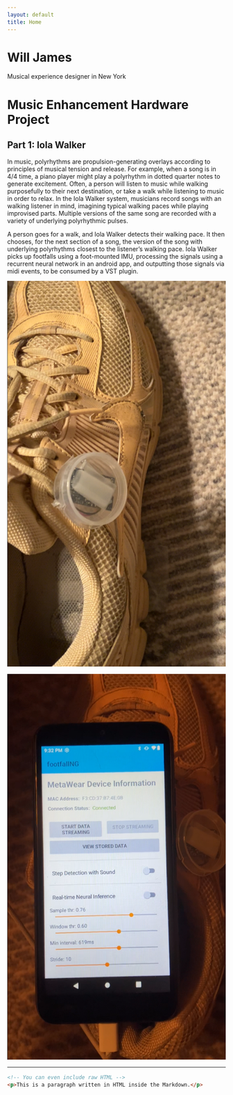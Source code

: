 ```yaml
---
layout: default
title: Home
---
```


# Will James

Musical experience designer in New York

# Music Enhancement Hardware Project

## Part 1: Iola Walker

In music, polyrhythms are propulsion-generating overlays according to principles of musical tension and release. For example, when a song is in 4/4 time, a piano player might play a polyrhythm in dotted quarter notes to generate excitement.
Often, a person will listen to music while walking purposefully to their next destination, or take a walk while listening to music in order to relax. In the Iola Walker system, musicians record songs with an walking listener in mind, imagining typical walking paces while playing improvised parts. Multiple versions of the same song are recorded with a variety of underlying polyrhythmic pulses.

A person goes for a walk, and Iola Walker detects their walking pace. It then chooses, for the next section of a song, the version of the song with underlying polyrhythms closest to the listener’s walking pace. Iola Walker picks up footfalls using a foot-mounted IMU, processing the signals using a recurrent neural network in an android app, and outputting those signals via midi events, to be consumed by a VST plugin.

![Foot-mounted IMU for footfall detection](images/iolaShoe.png)

![VST3 plugin receiving MIDI messages](images/iolaApp.png)

---

```html
<!-- You can even include raw HTML -->
<p>This is a paragraph written in HTML inside the Markdown.</p>
